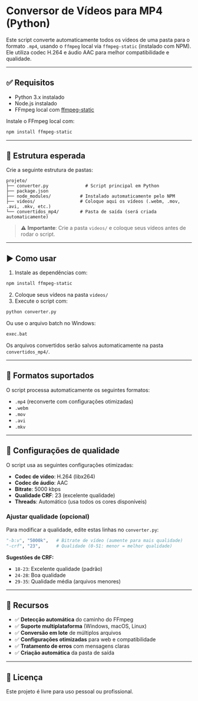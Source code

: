 # Conversor de Vídeos para MP4 (Python)

Este script converte automaticamente todos os vídeos de uma pasta para o formato `.mp4`, usando o `ffmpeg` local via `ffmpeg-static` (instalado com NPM). Ele utiliza codec H.264 e áudio AAC para melhor compatibilidade e qualidade.

---

## ✅ Requisitos

- Python 3.x instalado
- Node.js instalado  
- FFmpeg local com [ffmpeg-static](https://www.npmjs.com/package/ffmpeg-static)

Instale o FFmpeg local com:

```bash
npm install ffmpeg-static
```

---

## 📁 Estrutura esperada

Crie a seguinte estrutura de pastas:

```
projeto/
├── converter.py              # Script principal em Python
├── package.json
├── node_modules/           # Instalado automaticamente pelo NPM
├── videos/                 # Coloque aqui os vídeos (.webm, .mov, .avi, .mkv, etc.)
└── convertidos_mp4/        # Pasta de saída (será criada automaticamente)
```

> ⚠️ **Importante**: Crie a pasta `videos/` e coloque seus vídeos antes de rodar o script.

---

## ▶️ Como usar

1. Instale as dependências com:

```bash
npm install ffmpeg-static
```

2. Coloque seus vídeos na pasta `videos/`
3. Execute o script com:

```bash
python converter.py
```

Ou use o arquivo batch no Windows:

```bash
exec.bat
```

Os arquivos convertidos serão salvos automaticamente na pasta `convertidos_mp4/`.

---

## 🎥 Formatos suportados

O script processa automaticamente os seguintes formatos:

- `.mp4` (reconverte com configurações otimizadas)
- `.webm` 
- `.mov`
- `.avi`
- `.mkv`

---

## 🔧 Configurações de qualidade

O script usa as seguintes configurações otimizadas:

- **Codec de vídeo**: H.264 (libx264)
- **Codec de áudio**: AAC
- **Bitrate**: 5000 kbps
- **Qualidade CRF**: 23 (excelente qualidade)
- **Threads**: Automático (usa todos os cores disponíveis)

### Ajustar qualidade (opcional)

Para modificar a qualidade, edite estas linhas no `converter.py`:

```python
"-b:v", "5000k",   # Bitrate de vídeo (aumente para mais qualidade)
"-crf", "23",      # Qualidade (0-51: menor = melhor qualidade)
```

**Sugestões de CRF:**
- `18-23`: Excelente qualidade (padrão)
- `24-28`: Boa qualidade 
- `29-35`: Qualidade média (arquivos menores)

---

## 🚀 Recursos

- ✅ **Detecção automática** do caminho do FFmpeg
- ✅ **Suporte multiplataforma** (Windows, macOS, Linux)
- ✅ **Conversão em lote** de múltiplos arquivos
- ✅ **Configurações otimizadas** para web e compatibilidade
- ✅ **Tratamento de erros** com mensagens claras
- ✅ **Criação automática** da pasta de saída

---

## 📄 Licença

Este projeto é livre para uso pessoal ou profissional.
